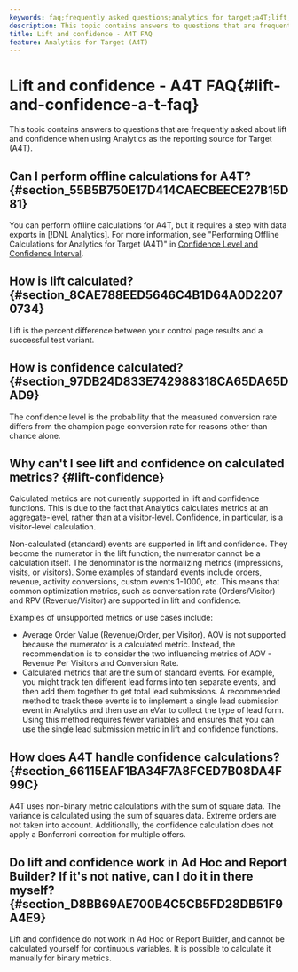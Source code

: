 ```yaml
---
keywords: faq;frequently asked questions;analytics for target;a4T;lift;ad hoc;report builder;confidence
description: This topic contains answers to questions that are frequently asked about lift and confidence when using Analytics as the reporting source for Target (A4T).
title: Lift and confidence - A4T FAQ
feature: Analytics for Target (A4T)
---
```


# Lift and confidence - A4T FAQ{#lift-and-confidence-a-t-faq}

This topic contains answers to questions that are frequently asked about lift and confidence when using Analytics as the reporting source for Target (A4T).

## Can I perform offline calculations for A4T? {#section_55B5B750E17D414CAECBEECE27B15D81}

You can perform offline calculations for A4T, but it requires a step with data exports in [!DNL Analytics]. For more information, see "Performing Offline Calculations for Analytics for Target (A4T)" in [Confidence Level and Confidence Interval](/help/c-reports/conversion-rate.md#concept_0D0002A1EBDF420E9C50E2A46F36629B).

## How is lift calculated? {#section_8CAE788EED5646C4B1D64A0D22070734}

Lift is the percent difference between your control page results and a successful test variant.

## How is confidence calculated? {#section_97DB24D833E742988318CA65DA65DAD9}

The confidence level is the probability that the measured conversion rate differs from the champion page conversion rate for reasons other than chance alone.

## Why can't I see lift and confidence on calculated metrics? {#lift-confidence}

Calculated metrics are not currently supported in lift and confidence functions. This is due to the fact that Analytics calculates metrics at an aggregate-level, rather than at a visitor-level. Confidence, in particular, is a visitor-level calculation. 

Non-calculated (standard) events are supported in lift and confidence. They become the numerator in the lift function; the numerator cannot be a calculation itself. The denominator is the normalizing metrics (impressions, visits, or visitors). Some examples of standard events include orders, revenue, activity conversions, custom events 1-1000, etc. This means that common optimization metrics, such as conversation rate (Orders/Visitor) and RPV (Revenue/Visitor) are supported in lift and confidence.

Examples of unsupported metrics or use cases include:

* Average Order Value (Revenue/Order, per Visitor). AOV is not supported because the numerator is a calculated metric. Instead, the recommendation is to consider the two influencing metrics of AOV - Revenue Per Visitors and Conversion Rate.
* Calculated metrics that are the sum of standard events. For example, you might track ten different lead forms into ten separate events, and then add them together to get total lead submissions. A recommended method to track these events is to implement a single lead submission event in Analytics and then use an eVar to collect the type of lead form. Using this method requires fewer variables and ensures that you can use the single lead submission metric in lift and confidence functions.

## How does A4T handle confidence calculations? {#section_66115EAF1BA34F7A8FCED7B08DA4F99C}

A4T uses non-binary metric calculations with the sum of square data. The variance is calculated using the sum of squares data. Extreme orders are not taken into account. Additionally, the confidence calculation does not apply a Bonferroni correction for multiple offers.

## Do lift and confidence work in Ad Hoc and Report Builder? If it's not native, can I do it in there myself? {#section_D8BB69AE700B4C5CB5FD28DB51F9A4E9}

Lift and confidence do not work in Ad Hoc or Report Builder, and cannot be calculated yourself for continuous variables. It is possible to calculate it manually for binary metrics. 
